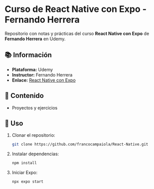 # Curso de React Native con Expo - Fernando Herrera

Repositorio con notas y prácticas del curso **React Native con Expo** de **Fernando Herrera** en Udemy.

## 📚 Información
- **Plataforma:** Udemy
- **Instructor:** Fernando Herrera
- **Enlace:** [React Native con Expo](https://www.udemy.com/course/react-native-expo)

## 📂 Contenido
- Proyectos y ejercicios

## 🚀 Uso
1. Clonar el repositorio:
   ```bash
   git clone https://github.com/francocampaiola/React-Native.git
   ```
2. Instalar dependencias:
   ```bash
   npm install
   ```
3. Iniciar Expo:
   ```bash
   npx expo start
   ```
